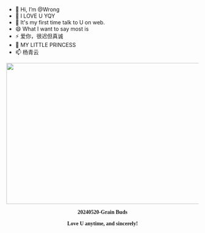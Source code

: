 - 👋 Hi, I’m @Wrong
- 👀 I LOVE U YQY
- 🌱 It's my first time talk to U on web. 
- 😄 What I want to say most is
- ⚡ 爱你，很迟但真诚
- 💞️ MY LITTLE PRINCESS
- 📫 杨青云

<html>

<head>
<meta http-equiv=Content-Type content="text/html; charset=gb2312">
<meta name=Generator content="Microsoft Word 15 (filtered)">

<!--
 /* Font Definitions */
 @font-face
	{font-family:"Cambria Math";
	panose-1:2 4 5 3 5 4 6 3 2 4;}
@font-face
	{font-family:;
	panose-1:2 1 6 0 3 1 1 1 1 1;}
@font-face
	{font-family:" Light";
	panose-1:2 1 6 0 3 1 1 1 1 1;}
@font-face
	{font-family:"\@";
	panose-1:2 1 6 0 3 1 1 1 1 1;}
@font-face
	{font-family:"\@ Light";}
 /* Style Definitions */
 p.MsoNormal, li.MsoNormal, div.MsoNormal
	{margin:0cm;
	margin-bottom:.0001pt;
	text-align:justify;
	text-justify:inter-ideograph;
	font-size:10.5pt;
	font-family:;}
 /* Page Definitions */
 @page WordSection1
	{size:595.3pt 841.9pt;
	margin:72.0pt 90.0pt 72.0pt 90.0pt;
	layout-grid:15.6pt;}
div.WordSection1
	{page:WordSection1;}
-->

</head>

<body lang=ZH-CN style='text-justify-trim:punctuation'>

<div class=WordSection1 style='layout-grid:15.6pt'>

<p class=MsoNormal align=center style='text-align:center'><span lang=EN-US><img
width=554 height=370 id="ͼƬ 1" src="[20240521.files/image001.jpg](https://github.com/WrongLEEE/WrongLEEE/blob/main/image001.tiff)"></span></p>

<p class=MsoNormal align=center style='text-align:center'><b><span lang=EN-US
style='font-family:" Light"'>20240520-Grain Buds</span></b></p>

<p class=MsoNormal align=center style='text-align:center'><b><span lang=EN-US
style='font-family:" Light"'>Love U anytime, and sincerely!</span></b></p>

</div>

</body>

</html>
